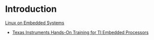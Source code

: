 # Introduction

[Linux on Embedded Systems](https://en.wikipedia.org/wiki/Linux_on_embedded_systems)

- [Texas Instruments Hands-On Training for TI Embedded Processors](http://processors.wiki.ti.com/index.php/Hands-On_Training_for_TI_Embedded_Processors)

